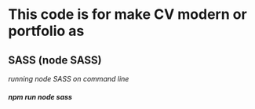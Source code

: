 # This code is for make CV modern or portfolio as

## SASS (node SASS)

_running node SASS on command line_

##### npm run node sass
